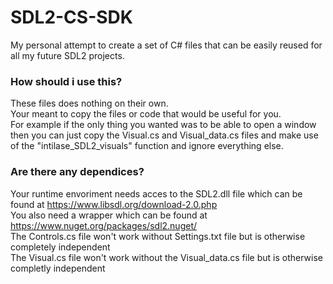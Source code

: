 # SDL2-CS-SDK
My personal attempt to create a set of C# files that can be easily reused for all my future SDL2 projects.


### How should i use this?
These files does nothing on their own.  
Your meant to copy the files or code that would be useful for you.  
For example if the only thing you wanted was to be able to open a window then you can just copy the Visual.cs and Visual_data.cs files and make use of the "intilase_SDL2_visuals" function and ignore everything else.  

### Are there any dependices?
Your runtime envoriment needs acces to the SDL2.dll file which can be found at https://www.libsdl.org/download-2.0.php  
You also need a wrapper which can be found at https://www.nuget.org/packages/sdl2.nuget/  
The Controls.cs file won't work without Settings.txt file but is otherwise completely independent  
The Visual.cs file won't work without the Visual_data.cs file but is otherwise completly independent
